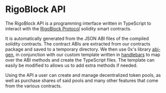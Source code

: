 # RigoBlock API

The RigoBlock API is a programming interface written in TypeScript to interact with the [RigoBlock Protocol]('../../packages/contracts') solidity smart contracts.

It is automatically generated from the JSON ABI files of the compiled solidity contracts. The contract ABIs are extracted from our contracts package and saved to a temporary directory. We then use 0x's library [abi-gen](https://github.com/0xProject/0x-monorepo/tree/master/packages/abi-gen), in conjunction with our custom template written in [handlebars](https://handlebarsjs.com/) to map over the ABI methods and create the TypeScript files. The template can easily be modified to allows us to add extra methods if needed.

Using the API a user can create and manage decentralized token pools, as well as purchase shares of said pools and many other features that come from the various contracts.
